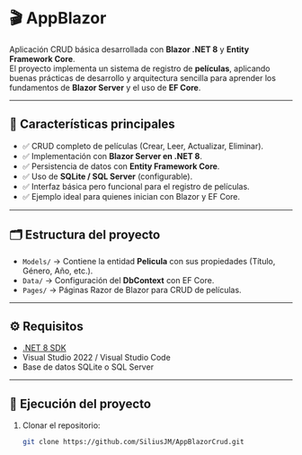 # 🎬 AppBlazor

Aplicación CRUD básica desarrollada con **Blazor .NET 8** y **Entity Framework Core**.  
El proyecto implementa un sistema de registro de **películas**, aplicando buenas prácticas de desarrollo y arquitectura sencilla para aprender los fundamentos de **Blazor Server** y el uso de **EF Core**.

---

## 📌 Características principales

- ✅ CRUD completo de películas (Crear, Leer, Actualizar, Eliminar).  
- ✅ Implementación con **Blazor Server en .NET 8**.  
- ✅ Persistencia de datos con **Entity Framework Core**.  
- ✅ Uso de **SQLite / SQL Server** (configurable).  
- ✅ Interfaz básica pero funcional para el registro de películas.  
- ✅ Ejemplo ideal para quienes inician con Blazor y EF Core.

---

## 🗂️ Estructura del proyecto

- `Models/` → Contiene la entidad **Pelicula** con sus propiedades (Título, Género, Año, etc.).  
- `Data/` → Configuración del **DbContext** con EF Core.  
- `Pages/` → Páginas Razor de Blazor para CRUD de películas.

---

## ⚙️ Requisitos

- [.NET 8 SDK](https://dotnet.microsoft.com/download)  
- Visual Studio 2022 / Visual Studio Code  
- Base de datos SQLite o SQL Server  

---

## 🚀 Ejecución del proyecto

1. Clonar el repositorio:
   ```bash
   git clone https://github.com/SiliusJM/AppBlazorCrud.git

